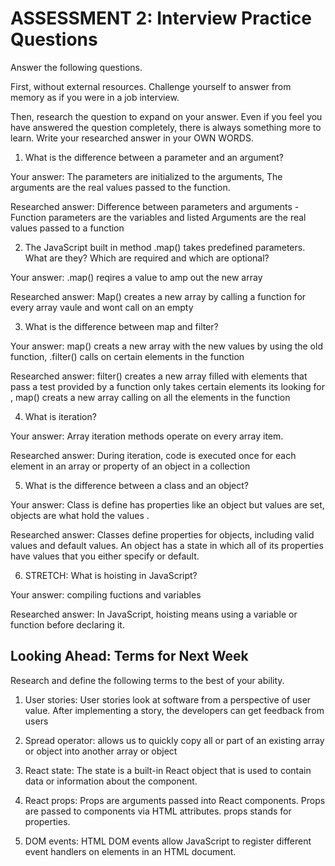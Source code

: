 # ASSESSMENT 2: Interview Practice Questions

Answer the following questions.

First, without external resources. Challenge yourself to answer from memory as if you were in a job interview.

Then, research the question to expand on your answer. Even if you feel you have answered the question completely, there is always something more to learn. Write your researched answer in your OWN WORDS.

1. What is the difference between a parameter and an argument?

Your answer: The parameters are initialized to the arguments, The arguments are the real values passed to the function.

Researched answer: Difference between parameters and arguments - Function parameters are the variables and listed Arguments are the real values passed to a function

2. The JavaScript built in method .map() takes predefined parameters. What are they? Which are required and which are optional?

Your answer: .map() reqires a value to amp out the new array

Researched answer: Map() creates a new array by calling a function for every array vaule and wont call on an empty 

3. What is the difference between map and filter?

Your answer: map() creats a new array with the new values by using the old function, .filter() calls on certain elements in the function

Researched answer: filter() creates a new array filled with elements that pass a test provided by a function
only takes certain elements its looking for , map() creats a new array calling on all the elements in the function

4. What is iteration?

Your answer: Array iteration methods operate on every array item.

Researched answer: During iteration, code is executed once for each element in an array or property of an object in a collection

5. What is the difference between a class and an object?

Your answer: Class is define has properties like an object but values are set, objects are what hold the values .

Researched answer: Classes define properties for objects, including valid values and default values.  An object has a state in which all of its properties have values that you either specify or default.

6. STRETCH: What is hoisting in JavaScript?

Your answer: compiling fuctions and variables

Researched answer: In JavaScript, hoisting means using a variable or function before declaring it.

## Looking Ahead: Terms for Next Week

Research and define the following terms to the best of your ability.

1. User stories: User stories look at software from a perspective of user value. After implementing a story, the developers can get feedback from users 

2. Spread operator: allows us to quickly copy all or part of an existing array or object into another array or object

3. React state: The state is a built-in React object that is used to contain data or information about the component.

4. React props: Props are arguments passed into React components. Props are passed to components via HTML attributes. props stands for properties.

5. DOM events: HTML DOM events allow JavaScript to register different event handlers on elements in an HTML document.
